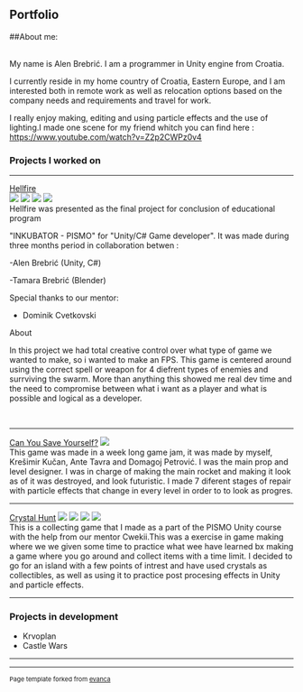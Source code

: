 ## Portfolio

##About me:

<br>
My name is Alen Brebrić. I am a programmer in Unity engine from Croatia.

I currently reside in my home country of Croatia, Eastern Europe, and I am interested both in remote work as well as relocation options based on the company needs and requirements and travel for work.

I really enjoy making, editing and using particle effects and the use of lighting.I made one scene for my friend whitch you can find here : https://www.youtube.com/watch?v=Z2p2CWPz0v4
<br>


### Projects I worked on

---

[Hellfire](https://emperorscorpion.itch.io/hellfire)
<br>
<img src="https://img.itch.zone/aW1nLzY2MTExMzQucG5n/original/5gb6V8.png"/>
<img src="https://img.itch.zone/aW1hZ2UvMTA5ODg3My82NjExMDczLnBuZw==/original/0Bz8Ns.png"/>
<img src="https://img.itch.zone/aW1hZ2UvMTA5ODg3My82NjExMDcyLnBuZw==/original/y2GJ6X.png"/>
<img src="https://img.itch.zone/aW1hZ2UvMTA5ODg3My82NjExMDY5LnBuZw==/original/ZPEjw0.png"/>
<br>
Hellfire was presented as the final project for conclusion of educational program

"INKUBATOR - PISMO"  for "Unity/C#  Game developer". It was made during three months period in collaboration betwen :

-Alen Brebrić (Unity, C#)

-Tamara Brebrić (Blender)

Special thanks to our mentor:

- Dominik Cvetkovski



About

In this project we had total creative control over what type of game we wanted to make, so i wanted to make an FPS. This game is centered around using the correct spell or weapon for 4 diefrent types of enemies and surrviving the swarm. More than anything this showed me real dev time and the need to compromise between what i want as a player and what is possible and logical as a developer.

<br>

---

[Can You Save Yourself?](https://emperorscorpion.itch.io/cam-you-save-yourself)
<img src="https://img.itch.zone/aW1nLzU0NjM3MTcuanBn/original/HgdH9H.jpg"/>
<br>
This game was made in a week long game jam, it was made by myself, Krešimir Kučan, Ante Tavra and Domagoj Petrović. I was the main prop and level designer.
I was in charge of making the main rocket and making it look as of it was destroyed, and look futuristic. I made 7 diferent stages of repair with particle effects that change in every level in order to to look as progres.
<br>

---

[Crystal Hunt](https://emperorscorpion.itch.io/crystal-hunt)
<img src="https://img.itch.zone/aW1hZ2UvOTU4MTMyLzU0MzMyMzYucG5n/original/qOSJjE.png"/>
<img src="https://img.itch.zone/aW1hZ2UvOTU4MTMyLzU0MzMyMzIucG5n/original/82Fx%2FC.png"/>
<img src="https://img.itch.zone/aW1hZ2UvOTU4MTMyLzU0MzMyMzUucG5n/original/FZ%2FMma.png"/>
<img src="https://img.itch.zone/aW1hZ2UvOTU4MTMyLzU0MzMyMzMucG5n/original/qR7SsB.png"/>
<br>
This is a collecting game that I made as a part of the PISMO Unity course with the help from our mentor Cwekii.This was a exercise in game making where we we given some time to practice what wee have learned bx making a game where you go around and collect items with a time limit. I decided to go for an island with a few points of intrest and have used crystals as collectibles, as well as using it to practice post procesing effects in Unity and particle effects.
<br>

---

### Projects in development

- Krvoplan
- Castle Wars

---




---
<p style="font-size:11px">Page template forked from <a href="https://github.com/evanca/quick-portfolio">evanca</a></p>
<!-- Remove above link if you don't want to attibute -->
